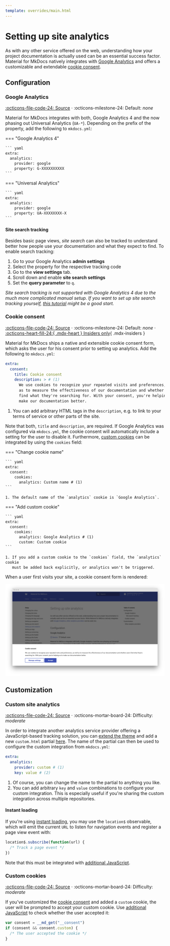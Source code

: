 ```yaml
---
template: overrides/main.html
---
```


# Setting up site analytics

As with any other service offered on the web, understanding how your project
documentation is actually used can be an essential success factor. Material for
MkDocs natively integrates with [Google Analytics][1] and offers a customizable
and extendable [cookie consent][2].

  [1]: https://developers.google.com/analytics
  [2]: #cookie-consent

## Configuration

### Google Analytics

[:octicons-file-code-24: Source][3] · :octicons-milestone-24: Default: _none_

Material for MkDocs integrates with both, Google Analytics 4 and the now phasing
out Universal Analytics (`UA-*`). Depending on the prefix of the property, add
the following to `mkdocs.yml`:

=== "Google Analytics 4"

    ``` yaml
    extra:
      analytics:
        provider: google
        property: G-XXXXXXXXXX
    ```

=== "Universal Analytics"

    ``` yaml
    extra:
      analytics:
        provider: google
        property: UA-XXXXXXXX-X
    ```

  [3]: https://github.com/squidfunk/mkdocs-material/blob/master/src/partials/integrations/analytics.html

#### Site search tracking

Besides basic page views, _site search_ can also be tracked to understand better
how people use your documentation and what they expect to find. To enable
search tracking:

1. Go to your Google Analytics __admin settings__
2. Select the property for the respective tracking code
3. Go to the __view settings__ tab.
4. Scroll down and enable __site search settings__
5. Set the __query parameter__ to `q`.

_Site search tracking is not supported with Google Analytics 4 due to the much
more complicated manual setup. If you want to set up site search tracking
yourself, [this tutorial][4] might be a good start._

  [4]: https://www.analyticsmania.com/post/track-site-search-with-google-tag-manager-and-google-analytics/

### Cookie consent

[:octicons-file-code-24: Source][5] ·
:octicons-milestone-24: Default: _none_ ·
[:octicons-heart-fill-24:{ .mdx-heart } Insiders only][5]{ .mdx-insiders }

Material for MkDocs ships a native and extensible cookie consent form, which
asks the user for his consent prior to setting up analytics. Add the following
to `mkdocs.yml`:

``` yaml
extra:
  consent:
    title: Cookie consent
    description: > # (1)
      We use cookies to recognize your repeated visits and preferences, as well
      as to measure the effectiveness of our documentation and whether users
      find what they're searching for. With your consent, you're helping us to
      make our documentation better.
```

1. You can add arbitrary HTML tags in the `description`, e.g. to link to your
   terms of service or other parts of the site.

Note that both, `title` and `description`, are required. If Google Analytics was
configured via `mkdocs.yml`, the cookie consent will automatically include a
setting for the user to disable it. Furthermore, [custom cookies][6] can be
integrated by using the `cookies` field:

===  "Change cookie name"

    ``` yaml
    extra:
      consent:
        cookies:
          analytics: Custom name # (1)
    ```

    1. The default name of the `analytics` cookie is `Google Analytics`.

===  "Add custom cookie"

    ``` yaml
    extra:
      consent:
        cookies:
          analytics: Google Analytics # (1)
          custom: Custom cookie
    ```

    1. If you add a custom cookie to the `cookies` field, the `analytics` cookie 
       must be added back explicitly, or analytics won't be triggered.

When a user first visits your site, a cookie consent form is rendered:

[![With tabs][7]][7]

  [5]: ../insiders/index.md
  [6]: #custom-cookies
  [7]: ../assets/screenshots/consent.png

## Customization

### Custom site analytics

[:octicons-file-code-24: Source][3] ·
:octicons-mortar-board-24: Difficulty: _moderate_

In order to integrate another analytics service provider offering a 
JavaScript-based tracking solution, you can [extend the theme][8] and add a new 
`custom.html` partial [here][9]. The name of the partial can then be used to 
configure the custom integration from `mkdocs.yml`:

``` yaml
extra:
  analytics:
    provider: custom # (1)
    key: value # (2)
```

1. Of course, you can change the name to the partial to anything you like.
2. You can add arbitrary `key` and `value` combinations to configure your custom
   integration. This is especially useful if you're sharing the custom
   integration across multiple repositories.

  [8]: ../customization.md#extending-the-theme
  [9]: https://github.com/squidfunk/mkdocs-material/tree/master/src/partials/integrations/analytics

#### Instant loading

If you're using [instant loading][10], you may use the `location$` observable,
which will emit the current `URL` to listen for navigation events and register
a page view event with:

``` js
location$.subscribe(function(url) {
  /* Track a page event */
})
```

Note that this must be integrated with [additional JavaScript][11].

  [10]: setting-up-navigation.md#instant-loading
  [11]: ../customization.md#additional-javascript

### Custom cookies

[:octicons-file-code-24: Source][3] ·
:octicons-mortar-board-24: Difficulty: _moderate_

If you've customized the [cookie consent][12] and added a `custom` cookie, the
user will be prompted to accept your custom cookie. Use
[additional JavaScript][11] to check whether the user accepted it:

``` js
var consent = __md_get("__consent")
if (consent && consent.custom) {
  /* The user accepted the cookie */
}
```

  [12]: #cookie-consent
